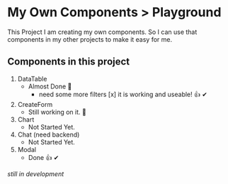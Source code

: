 # My Own Components > Playground

This Project I am creating my own components.
So I can use that components in my other projects to make it easy for me.

## Components in this project

1. DataTable
   - Almost Done 🤞
     - need some more filters
       [x] it is working and useable! 👍 ✔
2. CreateForm
   - Still working on it. 🤞
3. Chart
   - Not Started Yet.
4. Chat (need backend)
   - Not Started Yet.
5. Modal
   - Done 👍 ✔

_still in development_
